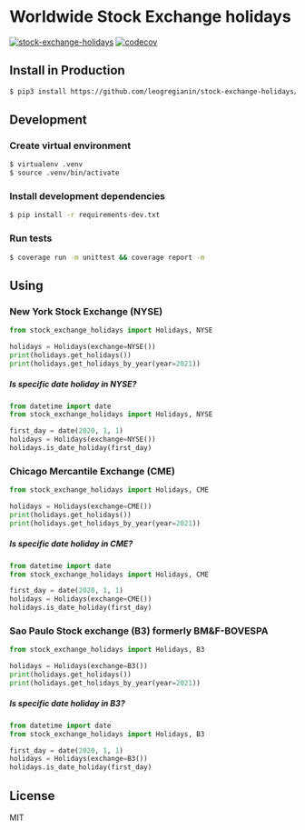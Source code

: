 # Worldwide Stock Exchange holidays

[![stock-exchange-holidays](https://github.com/leogregianin/stock-exchange-holidays/actions/workflows/main.yml/badge.svg)](https://github.com/leogregianin/stock-exchange-holidays/actions/workflows/main.yml)
[![codecov](https://codecov.io/gh/leogregianin/stock-exchange-holidays/branch/main/graph/badge.svg)](https://codecov.io/gh/leogregianin/stock-exchange-holidays)


## Install in Production

```sh
$ pip3 install https://github.com/leogregianin/stock-exchange-holidays/archive/main.zip
```


## Development

### Create virtual environment

```sh
$ virtualenv .venv
$ source .venv/bin/activate
```

### Install development dependencies
    
```sh
$ pip install -r requirements-dev.txt
```

### Run tests
    
```sh
$ coverage run -m unittest && coverage report -m
```


## Using

### New York Stock Exchange (NYSE)
```python
from stock_exchange_holidays import Holidays, NYSE

holidays = Holidays(exchange=NYSE())
print(holidays.get_holidays())
print(holidays.get_holidays_by_year(year=2021))
```

##### Is specific date holiday in NYSE?

```python
from datetime import date
from stock_exchange_holidays import Holidays, NYSE

first_day = date(2020, 1, 1)
holidays = Holidays(exchange=NYSE())
holidays.is_date_holiday(first_day)
```

### Chicago Mercantile Exchange (CME)
```python
from stock_exchange_holidays import Holidays, CME

holidays = Holidays(exchange=CME())
print(holidays.get_holidays())
print(holidays.get_holidays_by_year(year=2021))
```

##### Is specific date holiday in CME?

```python
from datetime import date
from stock_exchange_holidays import Holidays, CME

first_day = date(2020, 1, 1)
holidays = Holidays(exchange=CME())
holidays.is_date_holiday(first_day)
```


### Sao Paulo Stock exchange (B3) formerly BM&F-BOVESPA
```python
from stock_exchange_holidays import Holidays, B3

holidays = Holidays(exchange=B3())
print(holidays.get_holidays())
print(holidays.get_holidays_by_year(year=2021))
```

##### Is specific date holiday in B3?

```python
from datetime import date
from stock_exchange_holidays import Holidays, B3

first_day = date(2020, 1, 1)
holidays = Holidays(exchange=B3())
holidays.is_date_holiday(first_day)
```


## License

MIT
